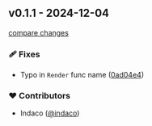 ## v0.1.1 - 2024-12-04

[compare changes](https://github.com/indaco/templheroicons/compare/v0.1.0...v0.1.1)

### 🩹 Fixes

- Typo in `Render` func name ([0ad04e4](https://github.com/indaco/templheroicons/commit/0ad04e4))

### ❤️ Contributors

- Indaco ([@indaco](http://github.com/indaco))
